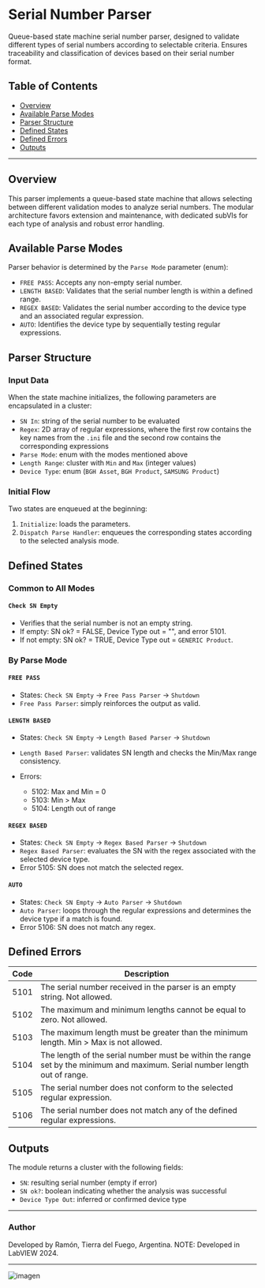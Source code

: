 # Serial Number Parser

Queue-based state machine serial number parser, designed to validate different types of serial numbers according to selectable criteria. Ensures traceability and classification of devices based on their serial number format.

## Table of Contents

* [Overview](#overview)
* [Available Parse Modes](#available-parse-modes)
* [Parser Structure](#parser-structure)
* [Defined States](#defined-states)
* [Defined Errors](#defined-errors)
* [Outputs](#outputs)

---

## Overview

This parser implements a queue-based state machine that allows selecting between different validation modes to analyze serial numbers. The modular architecture favors extension and maintenance, with dedicated subVIs for each type of analysis and robust error handling.

## Available Parse Modes

Parser behavior is determined by the `Parse Mode` parameter (enum):

* `FREE PASS`: Accepts any non-empty serial number.
* `LENGTH BASED`: Validates that the serial number length is within a defined range.
* `REGEX BASED`: Validates the serial number according to the device type and an associated regular expression.
* `AUTO`: Identifies the device type by sequentially testing regular expressions.

## Parser Structure

### Input Data

When the state machine initializes, the following parameters are encapsulated in a cluster:

* `SN In`: string of the serial number to be evaluated
* `Regex`: 2D array of regular expressions, where the first row contains the key names from the `.ini` file and the second row contains the corresponding expressions
* `Parse Mode`: enum with the modes mentioned above
* `Length Range`: cluster with `Min` and `Max` (integer values)
* `Device Type`: enum (`BGH Asset`, `BGH Product`, `SAMSUNG Product`)

### Initial Flow

Two states are enqueued at the beginning:

1. `Initialize`: loads the parameters.
2. `Dispatch Parse Handler`: enqueues the corresponding states according to the selected analysis mode.

## Defined States

### Common to All Modes

#### `Check SN Empty`

* Verifies that the serial number is not an empty string.
* If empty: SN ok? = FALSE, Device Type out = "", and error 5101.
* If not empty: SN ok? = TRUE, Device Type out = `GENERIC Product`.

### By Parse Mode

#### `FREE PASS`

* States: `Check SN Empty` → `Free Pass Parser` → `Shutdown`
* `Free Pass Parser`: simply reinforces the output as valid.

#### `LENGTH BASED`

* States: `Check SN Empty` → `Length Based Parser` → `Shutdown`
* `Length Based Parser`: validates SN length and checks the Min/Max range consistency.
* Errors:

  * 5102: Max and Min = 0
  * 5103: Min > Max
  * 5104: Length out of range

#### `REGEX BASED`

* States: `Check SN Empty` → `Regex Based Parser` → `Shutdown`
* `Regex Based Parser`: evaluates the SN with the regex associated with the selected device type.
* Error 5105: SN does not match the selected regex.

#### `AUTO`

* States: `Check SN Empty` → `Auto Parser` → `Shutdown`
* `Auto Parser`: loops through the regular expressions and determines the device type if a match is found.
* Error 5106: SN does not match any regex.

## Defined Errors

| Code | Description                                                                                                                 |
| ---- | --------------------------------------------------------------------------------------------------------------------------- |
| 5101 | The serial number received in the parser is an empty string. Not allowed.                                                   |
| 5102 | The maximum and minimum lengths cannot be equal to zero. Not allowed.                                                       |
| 5103 | The maximum length must be greater than the minimum length. Min > Max is not allowed.                                       |
| 5104 | The length of the serial number must be within the range set by the minimum and maximum. Serial number length out of range. |
| 5105 | The serial number does not conform to the selected regular expression.                                                      |
| 5106 | The serial number does not match any of the defined regular expressions.                                                    |

## Outputs

The module returns a cluster with the following fields:

* `SN`: resulting serial number (empty if error)
* `SN ok?`: boolean indicating whether the analysis was successful
* `Device Type Out`: inferred or confirmed device type

---

### Author

Developed by Ramón, Tierra del Fuego, Argentina. NOTE: Developed in LabVIEW 2024.

---

![imagen](https://github.com/user-attachments/assets/59ab3c3f-3ee9-4622-adac-6b64ec61bfce)


